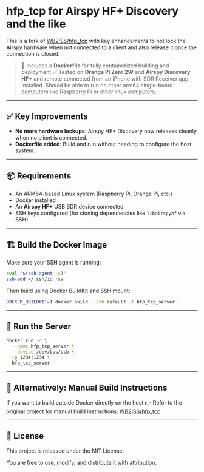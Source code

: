 # hfp_tcp for  Airspy HF+ Discovery and the like

This is a fork of [WB2ISS/hfp_tcp](https://github.com/WB2ISS/hfp_tcp) with key enhancements to not lock the Airspy hardware when not connected to a client and also release it once the connection is closed.

> 🐳 Includes a **Dockerfile** for fully containerized building and deployment
> ✅ Tested on **Orange Pi Zero 2W** and **Airspy Discovery HF+** and remote connected from an iPhone with SDR Receiver app installed. Should be able to run on other arm64 single-board computers like Raspberry Pi or other linux computers.

---

## ✅ Key Improvements

- **No more hardware lockups**: Airspy HF+ Discovery now releases cleanly when no client is connected.
- **Dockerfile added**: Build and run without needing to configure the host system.

---

## 📦 Requirements

- An ARM64-based Linux system (Raspberry Pi, Orange Pi, etc.)
- Docker installed
- An **Airspy HF+** USB SDR device connected
- SSH keys configured (for cloning dependencies like `libairspyhf` via SSH)

---

## 🏗️ Build the Docker Image

Make sure your SSH agent is running:

```bash
eval "$(ssh-agent -s)"
ssh-add ~/.ssh/id_rsa
```

Then build using Docker BuildKit and SSH mount:
```bash
DOCKER_BUILDKIT=1 docker build --ssh default -t hfp_tcp_server .
```

---

## 🚀 Run the Server


```bash
docker run -d \
  --name hfp_tcp_server \
  --device /dev/bus/usb \
  -p 1234:1234 \
  hfp_tcp_server
```

---

## 🔧 Alternatively: Manual Build Instructions
If you want to build outside Docker directly on the host 👉 Refer to the original project for manual build instructions:
[WB2ISS/hfp_tcp](https://github.com/WB2ISS/hfp_tcp)

---

## 📜 License

This project is released under the MIT License.

You are free to use, modify, and distribute it with attribution.
